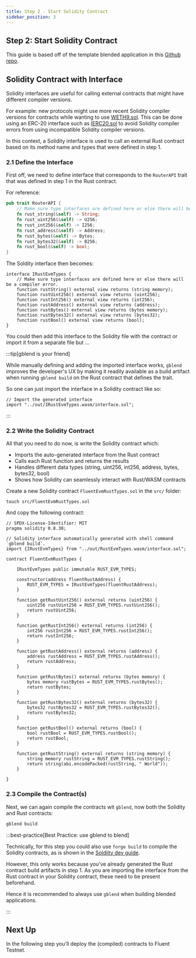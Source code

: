 ```yaml
---
title: Step 2 - Start Solidity Contract
sidebar_position: 3
---
```


Step 2: Start Solidity Contract
---

This guide is based off of the template blended application in this [Github repo](https://github.com/fluentlabs-xyz/blended-template-foundry-cli).


## Solidity Contract with Interface 

Solidity interfaces are useful for calling external contracts that might 
have different compiler versions. 

For example: new protocols might use more recent Solidity compiler versions for contracts while wanting to use [WETH9.sol](https://etherscan.io/address/0xc02aaa39b223fe8d0a0e5c4f27ead9083c756cc2#code). This can be done using an ERC-20 interface such as [IERC20.sol](https://github.com/openzeppelin/openzeppelin-contracts/blob/master/contracts/token/ERC20/IERC20.sol) to avoid Solidity compiler errors from using incompatible Solidity compiler versions. 

In this context, a Solidity interface is used to call an external Rust contract based on its method name and types that were defined in step 1.

### 2.1 Define the Interface

First off, we need to define interface that corresponds to the `RouterAPI` trait that was defined in step 1 in the Rust contract.

For reference:

```rust
pub trait RouterAPI {
    // Make sure type interfaces are defined here or else there will be a compiler error.
    fn rust_string(&self) -> String;
    fn rust_uint256(&self) -> U256;
    fn rust_int256(&self) -> I256;
    fn rust_address(&self) -> Address;
    fn rust_bytes(&self) -> Bytes;
    fn rust_bytes32(&self) -> B256;
    fn rust_bool(&self) -> bool;
}
```

The Soldity interface then becomes:

```solidity
interface IRustEvmTypes {
    // Make sure type interfaces are defined here or else there will be a compiler error.
    function rustString() external view returns (string memory);
    function rustUint256() external view returns (uint256);    
    function rustInt256() external view returns (int256);
    function rustAddress() external view returns (address);
    function rustBytes() external view returns (bytes memory);
    function rustBytes32() external view returns (bytes32);
    function rustBool() external view returns (bool);
}

```

You could then add this interface to the Solidity file with the contract or import it from a separate file but ...

:::tip[gblend is your friend]

While manually defining and adding the imported interface works, `gblend` improves the developer's UX by making it readily available as a build artifact when running `gblend build` on the Rust contract that defines the trait.

So one can just import the interface in a Solidity contract like so:

```solidity
// Import the generated interface
import "../out/IRustEvmTypes.wasm/interface.sol";
```

:::

### 2.2 Write the Solidity Contract

All that you need to do now, is write the Solidity contract which:

- Imports the auto-generated interface from the Rust contract
- Calls each Rust function and returns the results
- Handles different data types (string, uint256, int256, address, bytes, bytes32, bool)
- Shows how Solidity can seamlessly interact with Rust/WASM contracts

Create a new Solidity contract `FluentEvmRustTypes.sol` in the `src/` folder:

```shell
touch src/FluentEvmRustTypes.sol
```

And copy the following contract:

```solidity
// SPDX-License-Identifier: MIT
pragma solidity 0.8.30;

// Solidity interface automatically generated with shell command `gblend build`.
import {IRustEvmTypes} from "../out/RustEvmTypes.wasm/interface.sol";

contract FluentEvmRustTypes {
    
    IRustEvmTypes public immutable RUST_EVM_TYPES;

    constructor(address fluentRustAddress) {
        RUST_EVM_TYPES = IRustEvmTypes(fluentRustAddress);
    }

    function getRustUint256() external returns (uint256) {
        uint256 rustUint256 = RUST_EVM_TYPES.rustUint256();
        return rustUint256;
    }

    function getRustInt256() external returns (int256) {
        int256 rustInt256 = RUST_EVM_TYPES.rustInt256();
        return rustInt256;
    }

    function getRustAddress() external returns (address) {
        address rustAddress = RUST_EVM_TYPES.rustAddress();
        return rustAddress;
    }

    function getRustBytes() external returns (bytes memory) {
        bytes memory rustBytes = RUST_EVM_TYPES.rustBytes();
        return rustBytes;
    }

    function getRustBytes32() external returns (bytes32) {
        bytes32 rustBytes32 = RUST_EVM_TYPES.rustBytes32();
        return rustBytes32;
    }   

    function getRustBool() external returns (bool) {
        bool rustBool = RUST_EVM_TYPES.rustBool();
        return rustBool;
    }

    function getRustString() external returns (string memory) {
        string memory rustString = RUST_EVM_TYPES.rustString();
        return string(abi.encodePacked(rustString, " World"));
    }

}
```

### 2.3 Compile the Contract(s)

Next, we can again compile the contracts wit `gblend`, now both the Solidity and Rust contracts:

```bash
gblend build
```

:::best-practice[Best Practice: use gblend to blend]

Technically, for this step you could also use `forge build` to compile the Solidity contracts, as is shown in the [Soldiity dev guide](../smart-contracts/solidity.mdx).

However, this only works because you've already generated the Rust contract build artifacts in step 1. As you are importing the interface from the Rust contract in your Solidity contract, these need to be present beforehand.

Hence it is recommended to always use `gblend` when building blended applications.

:::

## Next Up

In the following step you'll deploy the (compiled) contracts to Fluent Testnet.
